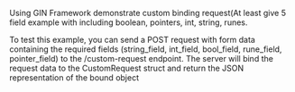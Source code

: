 Using GIN Framework demonstrate custom binding request(At least give 5 field example with
including boolean, pointers, int, string, runes.

To test this example, you can send a POST request with form data containing the required fields (string_field, int_field, bool_field, rune_field, pointer_field) to the /custom-request endpoint. The server will bind the request data to the CustomRequest struct and return the JSON representation of the bound object